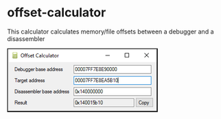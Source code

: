 # offset-calculator
This calculator calculates memory/file offsets between a debugger and a disassembler

![OffsetCalc Screenshot](screenshot.png?raw=true "OffsetCalc")